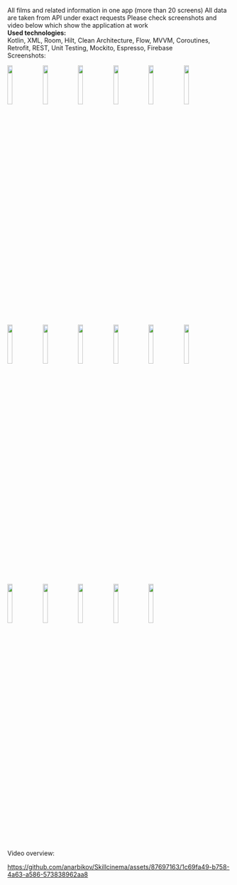 All films and related information in one app  (more than 20 screens)
All data are taken from API under exact requests
Please check screenshots and video below which show the application at work  
**Used technologies:**  
Kotlin, XML, Room, Hilt,  Clean Architecture, Flow, MVVM, Coroutines, Retrofit, REST, Unit Testing, Mockito, Espresso, Firebase  
Screenshots:  

<img src="https://github.com/anarbikov/Skillcinema/assets/87697163/324722f8-5a87-4c98-b0a6-7b6c1a7d1155" width=15% height=15%>  
<img src="https://github.com/anarbikov/Skillcinema/assets/87697163/78d2fe00-a59c-4ed1-904b-7b63e0fc24b1" width=15% height=15%>  
<img src="https://github.com/anarbikov/Skillcinema/assets/87697163/3dfc8dd2-df5c-485f-a891-427166c3b7fb" width=15% height=15%>  
<img src="https://github.com/anarbikov/Skillcinema/assets/87697163/0ae9f414-965e-41be-b52e-5006ac9d6369" width=15% height=15%>  
<img src="https://github.com/anarbikov/Skillcinema/assets/87697163/ce1e4435-1af7-4fef-bfed-ebf686042da7" width=15% height=15%>  
<img src="https://github.com/anarbikov/Skillcinema/assets/87697163/b542bf48-1d51-4b38-a911-4c4a10140297" width=15% height=15%>  
<img src="https://github.com/anarbikov/Skillcinema/assets/87697163/96dab486-9195-43a9-b3a4-d81da426216d" width=15% height=15%>  
<img src="https://github.com/anarbikov/Skillcinema/assets/87697163/2acf1444-b39c-493b-aeb1-7e522b1ecebe" width=15% height=15%>  
<img src="https://github.com/anarbikov/Skillcinema/assets/87697163/3525bf8e-13a3-4247-8d47-532792b53910" width=15% height=15%>  
<img src="https://github.com/anarbikov/Skillcinema/assets/87697163/0e2287c3-6637-4282-9971-7f0b00883cc5" width=15% height=15%>  
<img src="https://github.com/anarbikov/Skillcinema/assets/87697163/2b41a648-1c64-429a-a792-676548154591" width=15% height=15%>  
<img src="https://github.com/anarbikov/Skillcinema/assets/87697163/04873311-26c1-429d-9f5b-571815bc7889" width=15% height=15%>  
<img src="https://github.com/anarbikov/Skillcinema/assets/87697163/e89c7edd-a113-43b7-92f0-db8a5ab80084" width=15% height=15%>  
<img src="https://github.com/anarbikov/Skillcinema/assets/87697163/12e4b006-1e1c-4ef4-9f04-7d87b6897303" width=15% height=15%>  
<img src="https://github.com/anarbikov/Skillcinema/assets/87697163/22e5d465-36b8-43f4-b5c0-f08cca97db65" width=15% height=15%>  
<img src="https://github.com/anarbikov/Skillcinema/assets/87697163/7d63a50a-ee7e-4782-a747-99fd5966e7a3" width=15% height=15%>  
<img src="https://github.com/anarbikov/Skillcinema/assets/87697163/740a5408-004a-4bf1-b174-d44474dc34ba" width=15% height=15%>  



Video overview:  

https://github.com/anarbikov/Skillcinema/assets/87697163/1c69fa49-b758-4a63-a586-573838962aa8

